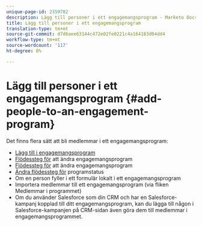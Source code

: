 ```yaml
---
unique-page-id: 2359782
description: Lägg till personer i ett engagemangsprogram - Marketo Docs - Produktdokumentation
title: Lägg till personer i ett engagemangsprogram
translation-type: tm+mt
source-git-commit: d7d6aee63144c472e02fe0221c4a164183d04dd4
workflow-type: tm+mt
source-wordcount: '117'
ht-degree: 0%

---
```



# Lägg till personer i ett engagemangsprogram {#add-people-to-an-engagement-program}

Det finns flera sätt att bli medlemmar i ett engagemangsprogram:

* [Lägg till i engagemangsprogram](../../../../product-docs/core-marketo-concepts/smart-campaigns/program-flow-actions/add-to-engagement-program.md)
* [Flödessteg för](../../../../product-docs/core-marketo-concepts/smart-campaigns/program-flow-actions/change-engagement-program-cadence.md) att ändra engagemangsprogram
* [Flödessteg för](../../../../product-docs/core-marketo-concepts/smart-campaigns/program-flow-actions/change-engagement-program-stream.md) att ändra engagemangsprogram
* [Ändra flödessteg för](../../../../product-docs/core-marketo-concepts/smart-campaigns/program-flow-actions/change-program-status.md) programstatus
* Om en person fyller i ett formulär lokalt i ett engagemangsprogram
* Importera medlemmar till ett engagemangsprogram (via fliken Medlemmar i programmet)
* Om du använder Salesforce som din CRM och har en Salesforce-kampanj kopplad till ditt engagemangsprogram, kan du lägga till någon i Salesforce-kampanjen på CRM-sidan även göra dem till medlemmar i engagemangsprogrammet.

